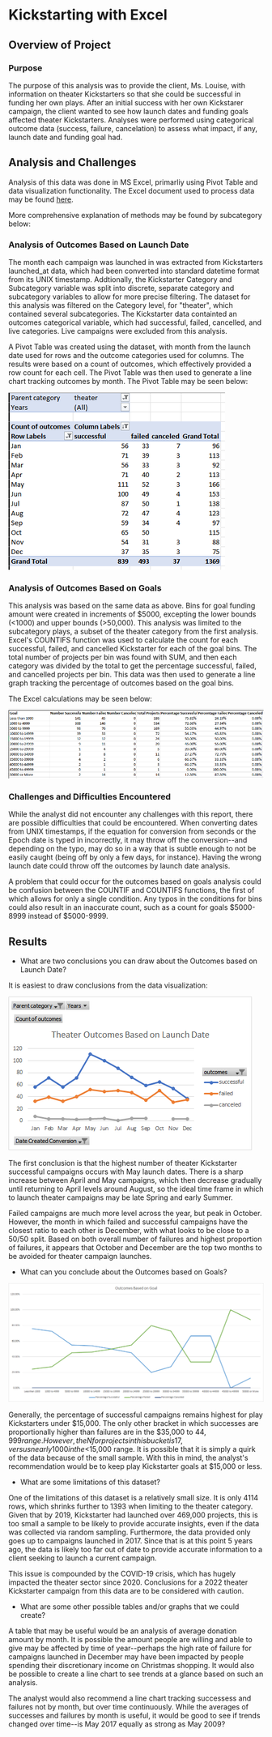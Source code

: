# Kickstarting with Excel

## Overview of Project

### Purpose

The purpose of this analysis was to provide the client, Ms. Louise, with information on theater Kickstarters so that she could be successful in funding her own plays. After an initial success with her own Kickstarer campaign, the client wanted to see how launch dates and funding goals affected theater Kickstarters. Analyses were performed using categorical outcome data (success, failure, cancelation) to assess what impact, if any, launch date and funding goal had.

## Analysis and Challenges

Analysis of this data was done in MS Excel, primarliy using Pivot Table and data visualization functionality. The Excel document used to process data may be found [here](https://github.com/cbeckler/kickstarter-analysis/blob/main/Kickstarter_Challenge.zip).

More comprehensive explanation of methods may be found by subcategory below:

### Analysis of Outcomes Based on Launch Date

The month each campaign was launched in was extracted from Kickstarters launched_at data, which had been converted into standard datetime format from its UNIX timestamp. Addtionally, the Kickstarter Category and Subcategory variable was split into discrete, separate category and subcategory variables to allow for more precise filtering. The dataset for this analysis was filtered on the Category level, for "theater", which contained several subcategories. The Kickstarter data containted an outcomes categorical variable, which had successful, failed, cancelled, and live categories. Live campaigns were excluded from this analysis.

A Pivot Table was created using the dataset, with month from the launch date used for rows and the outcome categories used for columns. The results were based on a count of outcomes, which effectively provided a row count for each cell. The Pivot Table was then used to generate a line chart tracking outcomes by month. The Pivot Table may be seen below:

![Outcomes Pivot Table](https://github.com/cbeckler/kickstarter-analysis/blob/main/outcome_pivot_table.png)

### Analysis of Outcomes Based on Goals

This analysis was based on the same data as above. Bins for goal funding amount were created in increments of $5000, excepting the lower bounds (<1000) and upper bounds (>50,000). This analysis was limited to the subcategory plays, a subset of the theater category from the first analysis. Excel's COUNTIFS function was used to calculate the count for each successful, failed, and cancelled Kickstarter for each of the goal bins. The total number of projects per bin was found with SUM, and then each category was divided by the total to get the percentage successful, failed, and cancelled projects per bin. This data was then used to generate a line graph tracking the percentage of outcomes based on the goal bins.

The Excel calculations may be seen below:

![Outcomes Goal Bins Analysis](https://github.com/cbeckler/kickstarter-analysis/blob/main/outcomes_goals.png)

### Challenges and Difficulties Encountered

While the analyst did not encounter any challenges with this report, there are possible difficulties that could be encountered. When converting dates from UNIX timestamps, if the equation for conversion from seconds or the Epoch date is typed in incorrectly, it may throw off the conversion--and depending on the typo, may do so in a way that is subtle enough to not be easily caught (being off by only a few days, for instance). Having the wrong launch date could throw off the outcomes by launch date analysis.

A problem that could occur for the outcomes based on goals analysis could be confusion between the COUNTIF and COUNTIFS functions, the first of which allows for only a single condition. Any typos in the conditions for bins could also result in an inaccurate count, such as a count for goals $5000-8999 instead of $5000-9999.

## Results

- What are two conclusions you can draw about the Outcomes based on Launch Date?

It is easiest to draw conclusions from the data visualization:

![Theater Outcomes Based on Lauch Date line chart](https://github.com/cbeckler/kickstarter-analysis/blob/main/Resources/Theater_Outcomes_vs_Launch.png)

The first conclusion is that the highest number of theater Kickstarter successful campaigns occurs with May launch dates. There is a sharp increase between April and May campaigns, which then decrease gradually until returning to April levels around August, so the ideal time frame in which to launch theater campaigns may be late Spring and early Summer.

Failed campaigns are much more level across the year, but peak in October. However, the month in which failed and successful campaigns have the closest ratio to each other is December, with what looks to be close to a 50/50 split. Based on both overall number of failures and highest proportion of failures, it appears that October and December are the top two months to be avoided for theater campaign launches.

- What can you conclude about the Outcomes based on Goals?

![Outcomes Based on Goals line chart](https://github.com/cbeckler/kickstarter-analysis/blob/main/Resources/Outcomes_vs_Goals.png)

Generally, the percentage of successful campaigns remains highest for play Kickstarters under $15,000. The only other bracket in which successes are proportionally higher than failures are in the $35,000 to $44,999 range. However, the N for projects in this bucket is 17, versus nearly 1000 in the <$15,000 range. It is possible that it is simply a quirk of the data because of the small sample. With this in mind, the analyst's recommendation would be to keep play Kickstarter goals at $15,000 or less.


- What are some limitations of this dataset?

One of the limitations of this dataset is a relatively small size. It is only 4114 rows, which shrinks further to 1393 when limiting to the theater category. Given that by 2019, Kickstarter had launched over 469,000 projects, this is too small a sample to be likely to provide accurate insights, even if the data was collected via random sampling. Furthermore, the data provided only goes up to campaigns launched in 2017. Since that is at this point 5 years ago, the data is likely too far out of date to provide accurate information to a client seeking to launch a current campaign.

This issue is compounded by the COVID-19 crisis, which has hugely impacted the theater sector since 2020. Conclusions for a 2022 theater Kickstarter campaign from this data are to be considered with caution.

- What are some other possible tables and/or graphs that we could create?

A table that may be useful would be an analysis of average donation amount by month. It is possible the amount people are willing and able to give may be affected by time of year--perhaps the high rate of failure for campaigns launched in December may have been impacted by people spending their discretionary income on Christmas shopping. It would also be possible to create a line chart to see trends at a glance based on such an analysis.

The analyst would also recommend a line chart tracking successess and failures not by month, but over time continuously. While the averages of successes and failures by month is useful, it would be good to see if trends changed over time--is May 2017 equally as strong as May 2009?
